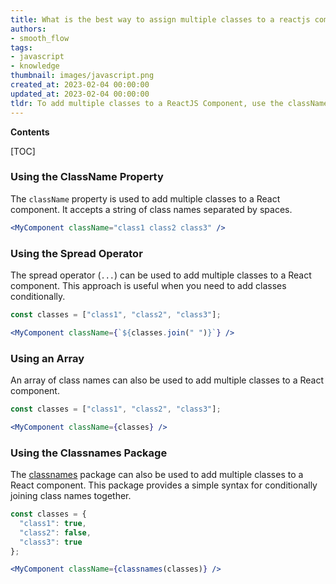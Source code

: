 ```yaml
---
title: What is the best way to assign multiple classes to a reactjs component?
authors:
- smooth_flow
tags:
- javascript
- knowledge
thumbnail: images/javascript.png
created_at: 2023-02-04 00:00:00
updated_at: 2023-02-04 00:00:00
tldr: To add multiple classes to a ReactJS Component, use the className attribute and pass in a string of space-separated class names.
---
```


**Contents**

[TOC]

### Using the ClassName Property

The `className` property is used to add multiple classes to a React component. It accepts a string of class names separated by spaces.

```jsx
<MyComponent className="class1 class2 class3" />
```

### Using the Spread Operator

The spread operator (`...`) can be used to add multiple classes to a React component. This approach is useful when you need to add classes conditionally.

```jsx
const classes = ["class1", "class2", "class3"];

<MyComponent className={`${classes.join(" ")}`} />
```

### Using an Array

An array of class names can also be used to add multiple classes to a React component.

```jsx
const classes = ["class1", "class2", "class3"];

<MyComponent className={classes} />
```

### Using the Classnames Package

The [classnames](https://www.npmjs.com/package/classnames) package can also be used to add multiple classes to a React component. This package provides a simple syntax for conditionally joining class names together.

```jsx
const classes = {
  "class1": true,
  "class2": false,
  "class3": true
};

<MyComponent className={classnames(classes)} />
```
